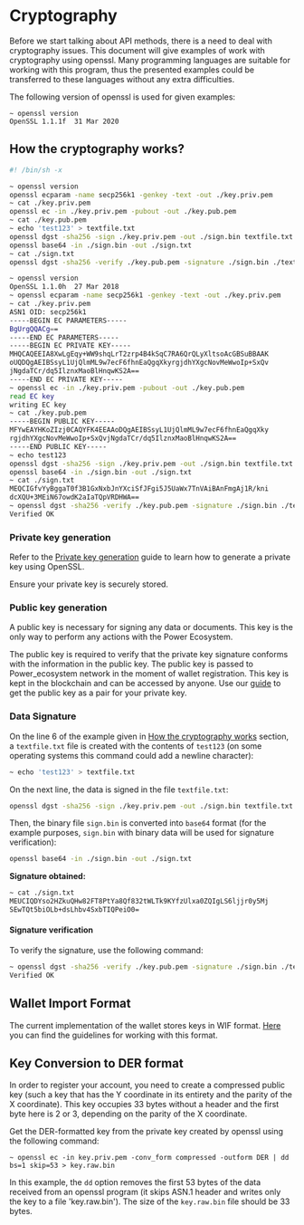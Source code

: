 # Cryptography

Before we start talking about API methods, there is a need to deal with cryptography issues. This document will give examples of work with cryptography using openssl. Many programming languages are suitable for working with this program, thus the presented examples could be transferred to these languages without any extra difficulties.

The following version of openssl is used for given examples:

```console
~ openssl version
OpenSSL 1.1.1f  31 Mar 2020
```

## How the cryptography works?

```bash
#! /bin/sh -x

~ openssl version
openssl ecparam -name secp256k1 -genkey -text -out ./key.priv.pem
~ cat ./key.priv.pem
openssl ec -in ./key.priv.pem -pubout -out ./key.pub.pem
~ cat ./key.pub.pem
~ echo 'test123' > textfile.txt
openssl dgst -sha256 -sign ./key.priv.pem -out ./sign.bin textfile.txt
openssl base64 -in ./sign.bin -out ./sign.txt
~ cat ./sign.txt
openssl dgst -sha256 -verify ./key.pub.pem -signature ./sign.bin ./textfile.txt

~ openssl version
OpenSSL 1.1.0h  27 Mar 2018
~ openssl ecparam -name secp256k1 -genkey -text -out ./key.priv.pem
~ cat ./key.priv.pem
ASN1 OID: secp256k1
-----BEGIN EC PARAMETERS-----
BgUrgQQACg==
-----END EC PARAMETERS-----
-----BEGIN EC PRIVATE KEY-----
MHQCAQEEIA8XwLgEqy+WW9shqLrT2zrp4B4kSqC7RA6QrQLyXltsoAcGBSuBBAAK
oUQDQgAEIBSsyL1UjQlmML9w7ecF6fhnEaQgqXkyrgjdhYXgcNovMeWwoIp+SxQv
jNgdaTCr/dq5IlznxMaoBlHnqwKS2A==
-----END EC PRIVATE KEY-----
~ openssl ec -in ./key.priv.pem -pubout -out ./key.pub.pem
read EC key
writing EC key
~ cat ./key.pub.pem
-----BEGIN PUBLIC KEY-----
MFYwEAYHKoZIzj0CAQYFK4EEAAoDQgAEIBSsyL1UjQlmML9w7ecF6fhnEaQgqXky
rgjdhYXgcNovMeWwoIp+SxQvjNgdaTCr/dq5IlznxMaoBlHnqwKS2A==
-----END PUBLIC KEY-----
~ echo test123
openssl dgst -sha256 -sign ./key.priv.pem -out ./sign.bin textfile.txt
openssl base64 -in ./sign.bin -out ./sign.txt
~ cat ./sign.txt
MEQCIGfvYyBggaT0f3B1GxNxbJnYXciSfJFgi5J5UaWx7TnVAiBAnFmgAj1R/kni
dcXQU+3MEiN67owdK2aIaTQpVRDHWA==
~ openssl dgst -sha256 -verify ./key.pub.pem -signature ./sign.bin ./textfile.txt
Verified OK
```

### Private key generation

Refer to the [Private key generation](../build-and-start-a-node/03-private-keys-generation.md#private-key-generation) guide to learn how to generate a private key using OpenSSL.

Ensure your private key is securely stored.

### Public key generation

A public key is necessary for signing any data or documents. This key is the only way to perform any actions with the Power Ecosystem.

The public key is required to verify that the private key signature conforms with the information in the public key. The public key is passed to Power_ecosystem network in the moment of wallet registration. This key is kept in the blockchain and can be accessed by anyone. Use our [guide](../build-and-start-a-node/03-private-keys-generation.md#calculation-of-a-public-key-out-of-a-private-key) to get the public key as a pair for your private key.

### Data Signature

On the line 6 of the example given in [How the cryptography works](#how-the-cryptography-works) section, a `textfile.txt` file is created with the contents of `test123` (on some operating systems this command could add a newline character):

```bash
~ echo 'test123' > textfile.txt
```

On the next line, the data is signed in the file `textfile.txt`:

```bash
openssl dgst -sha256 -sign ./key.priv.pem -out ./sign.bin textfile.txt
```

Then, the binary file `sign.bin` is converted into `base64` format (for the example purposes, `sign.bin` with binary data will be used for signature verification):

```bash
openssl base64 -in ./sign.bin -out ./sign.txt
```

**Signature obtained:**

```bash
~ cat ./sign.txt
MEUCIQDYso2HZkuQHw82FT8PtYa8Qf832tWLTk9KYfzUlxa0ZQIgLS6ljjr0y5Mj
SEwTQt5biOLb+dsLhbv4SxbTIQPeiO0=
```

#### Signature verification

To verify the signature, use the following command:

```bash
~ openssl dgst -sha256 -verify ./key.pub.pem -signature ./sign.bin ./textfile.txt
Verified OK
```

## Wallet Import Format

The current implementation of the wallet stores keys in WIF format. [Here](https://en.bitcoin.it/wiki/Wallet_import_format) you can find the guidelines for working with this format.

## Key Conversion to DER format

In order to register your account, you need to create a compressed public key (such a key that has the Y coordinate in its entirety and the parity of the X coordinate). This key occupies 33 bytes without a header and the first byte here is 2 or 3, depending on the parity of the X coordinate.

Get the DER-formatted key from the private key created by openssl using the following command:

```console
~ openssl ec -in key.priv.pem -conv_form compressed -outform DER | dd bs=1 skip=53 > key.raw.bin
```

In this example, the `dd` option removes the first 53 bytes of the data received from an openssl program (it skips ASN.1 header and writes only the key to a file 'key.raw.bin'). The size of the `key.raw.bin` file should be 33 bytes.
